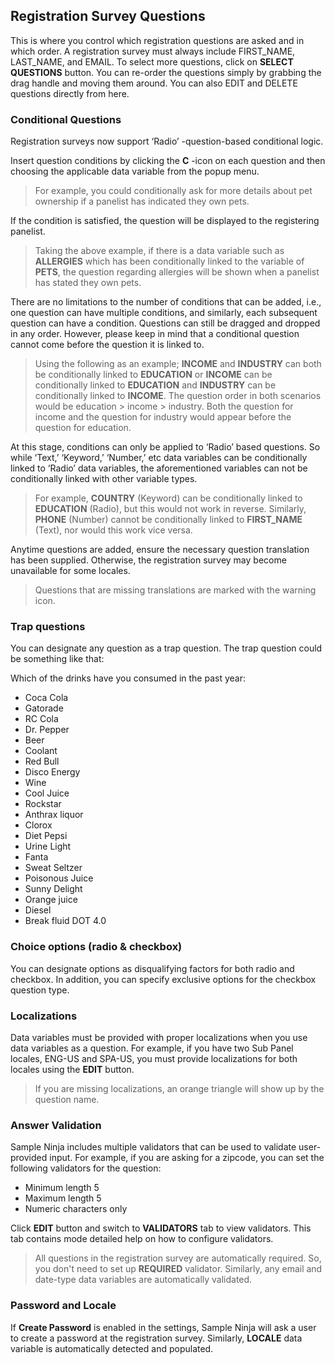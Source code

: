 ## Registration Survey Questions

This is where you control which registration questions are asked and in which order. A registration survey must always include FIRST_NAME, LAST_NAME, and EMAIL. To select more questions, click on **SELECT QUESTIONS** button. You can re-order the questions simply by grabbing the drag handle and moving them around. You can also EDIT and DELETE questions directly from here.

### Conditional Questions

Registration surveys now support ‘Radio’ -question-based conditional logic. 

Insert question conditions by clicking the **C** -icon on each question and then choosing the applicable data variable from the popup menu. 

> For example, you could conditionally ask for more details about pet ownership if a panelist has indicated they own pets. 

If the condition is satisfied, the question will be displayed to the registering panelist.

> Taking the above example, if there is a data variable such as **ALLERGIES** which has been conditionally linked to the variable of **PETS**, the question regarding allergies will be shown when a panelist has stated they own pets.

There are no limitations to the number of conditions that can be added, i.e., one question can have multiple conditions, and similarly, each subsequent question can have a condition. Questions can still be dragged and dropped in any order. However, please keep in mind that a conditional question cannot come before the question it is linked to.

> Using the following as an example; **INCOME** and **INDUSTRY** can both be conditionally linked to **EDUCATION** or **INCOME** can be conditionally linked to **EDUCATION** and **INDUSTRY** can be conditionally linked to **INCOME**. The question order in both scenarios would be education > income > industry. Both the question for income and the question for industry would appear before the question for education.

At this stage, conditions can only be applied to ‘Radio’ based questions. So while ‘Text,’ ‘Keyword,’ ‘Number,’ etc data variables can be conditionally linked to ‘Radio’ data variables, the aforementioned variables can not be conditionally linked with other variable types. 

> For example, **COUNTRY** (Keyword) can be conditionally linked to **EDUCATION** (Radio), but this would not work in reverse. Similarly, **PHONE** (Number) cannot be conditionally linked to **FIRST_NAME** (Text), nor would this work vice versa.

Anytime questions are added, ensure the necessary question translation has been supplied. Otherwise, the registration survey may become unavailable for some locales. 

> Questions that are missing translations are marked with the warning icon.

### Trap questions
You can designate any question as a trap question. The trap question could be something like that:

Which of the drinks have you consumed in the past year:
- Coca Cola
- Gatorade
- RC Cola
- Dr. Pepper
- Beer
- Coolant
- Red Bull
- Disco Energy
- Wine
- Cool Juice
- Rockstar
- Anthrax liquor
- Clorox
- Diet Pepsi
- Urine Light
- Fanta
- Sweat Seltzer
- Poisonous Juice
- Sunny Delight
- Orange juice
- Diesel
- Break fluid DOT 4.0

### Choice options (radio & checkbox)
You can designate options as disqualifying factors for both radio and checkbox. In addition, you can specify exclusive options for the checkbox question type.

### Localizations
Data variables must be provided with proper localizations when you use data variables as a question. For example, if you have two Sub Panel locales, ENG-US and SPA-US, you must provide localizations for both locales using the **EDIT** button.

> If you are missing localizations, an orange triangle will show up by the question name.

### Answer Validation
Sample Ninja includes multiple validators that can be used to validate user-provided input. For example, if you are asking for a zipcode, you can set the following validators for the question:

- Minimum length 5
- Maximum length 5
- Numeric characters only

Click **EDIT** button and switch to **VALIDATORS** tab to view validators. This tab contains mode detailed help on how to configure validators.

> All questions in the registration survey are automatically required. So, you don't need to set up **REQUIRED** validator. Similarly, any email and date-type data variables are automatically validated.

### Password and Locale
If **Create Password** is enabled in the settings, Sample Ninja will ask a user to create a password at the registration survey. Similarly, **LOCALE** data variable is automatically detected and populated.
